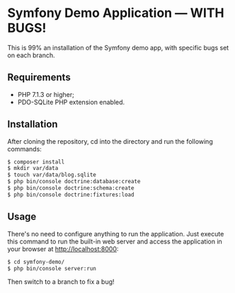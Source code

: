 Symfony Demo Application — WITH BUGS!
=====================================

This is 99% an installation of the Symfony demo app, with specific bugs set on each branch.

Requirements
------------

  * PHP 7.1.3 or higher;
  * PDO-SQLite PHP extension enabled.

Installation
------------

After cloning the repository, cd into the directory and run the following commands:

```bash
$ composer install
$ mkdir var/data
$ touch var/data/blog.sqlite
$ php bin/console doctrine:database:create
$ php bin/console doctrine:schema:create
$ php bin/console doctrine:fixtures:load
```

Usage
-----

There's no need to configure anything to run the application. Just execute this
command to run the built-in web server and access the application in your
browser at <http://localhost:8000>:

```bash
$ cd symfony-demo/
$ php bin/console server:run
```

Then switch to a branch to fix a bug!
